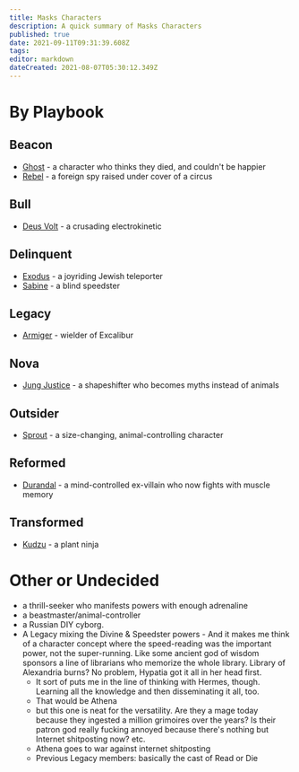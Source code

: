 ```yaml
---
title: Masks Characters
description: A quick summary of Masks Characters
published: true
date: 2021-09-11T09:31:39.608Z
tags: 
editor: markdown
dateCreated: 2021-08-07T05:30:12.349Z
---
```


# By Playbook
## Beacon
* [Ghost](ghost) - a character who thinks they died, and couldn't be happier
* [Rebel](rebel) - a foreign spy raised under cover of a circus
## Bull
* [Deus Volt](deus-volt) - a crusading electrokinetic
## Delinquent
* [Exodus](exodus) - a joyriding Jewish teleporter
* [Sabine](sabine) - a blind speedster
## Legacy
* [Armiger](armiger) - wielder of Excalibur
## Nova
* [Jung Justice](jung-justice) - a shapeshifter who becomes myths instead of animals
## Outsider
* [Sprout](sprout) - a size-changing, animal-controlling character
## Reformed
* [Durandal](durandal) - a mind-controlled ex-villain who now fights with muscle memory
## Transformed
* [Kudzu](kudzu) - a plant ninja
# Other or Undecided
* a thrill-seeker who manifests powers with enough adrenaline
* a beastmaster/animal-controller
* a Russian DIY cyborg.
* A Legacy mixing the Divine & Speedster powers - And it makes me think of a character concept where the speed-reading was the important power, not the super-running. Like some ancient god of wisdom sponsors a line of librarians who memorize the whole library. Library of Alexandria burns? No problem, Hypatia got it all in her head first.
  * It sort of puts me in the line of thinking with Hermes, though.  Learning all the knowledge and then disseminating it all, too.
  * That would be Athena
  * but this one is neat for the versatility. Are they a mage today because they ingested a million grimoires over the years? Is their patron god really fucking annoyed because there's nothing but Internet shitposting now? etc.
  * Athena goes to war against internet shitposting
  * Previous Legacy members: basically the cast of Read or Die